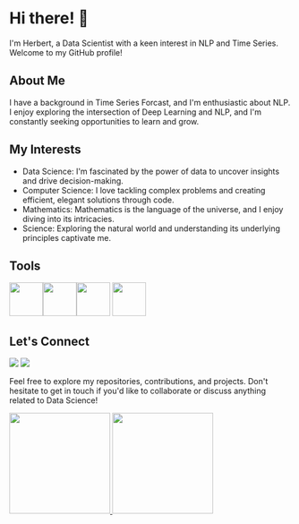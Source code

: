 # Hi there! 👋

I'm Herbert, a Data Scientist with a keen interest in NLP and Time Series. Welcome to my GitHub profile!

## About Me

I have a background in Time Series Forcast, and I'm enthusiastic about NLP. I enjoy exploring the intersection of Deep Learning and NLP, and I'm constantly seeking opportunities to learn and grow.

## My Interests

- Data Science: I'm fascinated by the power of data to uncover insights and drive decision-making.
- Computer Science: I love tackling complex problems and creating efficient, elegant solutions through code.
- Mathematics: Mathematics is the language of the universe, and I enjoy diving into its intricacies.
- Science: Exploring the natural world and understanding its underlying principles captivate me.

## Tools

<img loading="lazy" src="https://cdn.jsdelivr.net/gh/devicons/devicon/icons/git/git-original.svg" width="60" height="60"/><img loading="lazy" src="https://cdn.jsdelivr.net/gh/devicons/devicon/icons/pandas/pandas-original-wordmark.svg" width="60" height="60"/><img loading="lazy" src="https://cdn.jsdelivr.net/gh/devicons/devicon/icons/pytorch/pytorch-plain-wordmark.svg" width="60" height="60"/> <img loading="lazy" src="https://upload.wikimedia.org/wikipedia/commons/0/05/Scikit_learn_logo_small.svg" width="60" height="60"/>

## Let's Connect
<div>
<a href = "mailto:herbe06@gmail.com"><img loading="lazy" src="https://img.shields.io/badge/Gmail-D14836?style=for-the-badge&logo=gmail&logoColor=white" target="_blank"></a>
<a href="https://www.linkedin.com/in/herbert-mariano/" target="_blank"><img loading="lazy" src="https://img.shields.io/badge/-LinkedIn-%230077B5?style=for-the-badge&logo=linkedin&logoColor=white" target="_blank"></a>   
</div>

Feel free to explore my repositories, contributions, and projects. Don't hesitate to get in touch if you'd like to collaborate or discuss anything related to Data Science!

<div>
<a href="https://github.com/HerbertMariano">
<img loading="lazy" height="180em" src="https://github-readme-stats.vercel.app/api/top-langs/?username=HerbertMariano&layout=compact&langs_count=7&theme=dracula"/>
<img loading="lazy" height="180em" src="https://github-readme-stats.vercel.app/api?username=HerbertMariano&show_icons=true&theme=dracula&include_all_commits=true&count_private=true"/>
</div>
